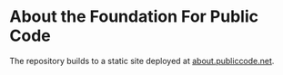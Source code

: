 # About the Foundation For Public Code

The repository builds to a static site deployed at [about.publiccode.net](http://about.publiccode.net/).

